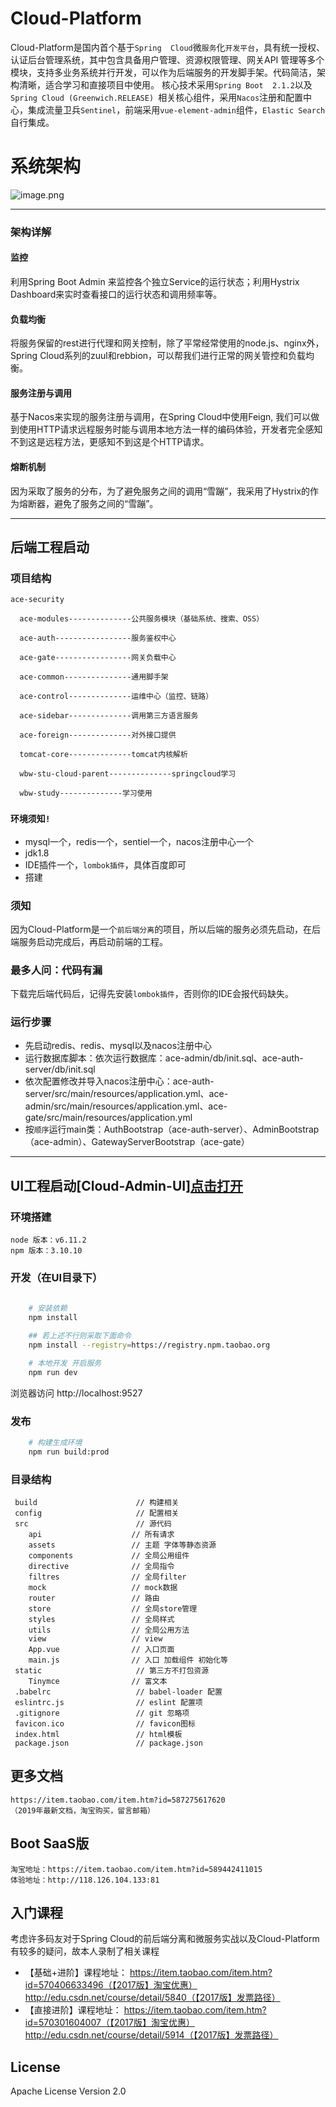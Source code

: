 # Cloud-Platform
Cloud-Platform是国内首个基于`Spring 
Cloud`微`服务`化`开发平台`，具有统一授权、认证后台管理系统，其中包含具备用户管理、资源权限管理、网关API
管理等多个模块，支持多业务系统并行开发，可以作为后端服务的开发脚手架。代码简洁，架构清晰，适合学习和直接项目中使用。
核心技术采用`Spring Boot 
2.1.2`以及`Spring Cloud (Greenwich.RELEASE)
`相关核心组件，采用`Nacos`注册和配置中心，集成流量卫兵`Sentinel`，前端采用`vue-element-admin`组件，`Elastic Search`自行集成。

# 系统架构
![image.png](https://images.gitee.com/uploads/images/2019/0528/205306_9a8b8d83_1899222.png)

---------


### 架构详解
#### 监控
利用Spring Boot Admin 来监控各个独立Service的运行状态；利用Hystrix Dashboard来实时查看接口的运行状态和调用频率等。
#### 负载均衡
将服务保留的rest进行代理和网关控制，除了平常经常使用的node.js、nginx外，Spring Cloud系列的zuul和rebbion，可以帮我们进行正常的网关管控和负载均衡。
#### 服务注册与调用
基于Nacos来实现的服务注册与调用，在Spring Cloud中使用Feign, 我们可以做到使用HTTP请求远程服务时能与调用本地方法一样的编码体验，开发者完全感知不到这是远程方法，更感知不到这是个HTTP请求。
#### 熔断机制
因为采取了服务的分布，为了避免服务之间的调用“雪蹦”，我采用了Hystrix的作为熔断器，避免了服务之间的“雪蹦”。

------
## 后端工程启动

### 项目结构
```
ace-security
    
  ace-modules--------------公共服务模块（基础系统、搜索、OSS）
   
  ace-auth-----------------服务鉴权中心
   
  ace-gate-----------------网关负载中心
   
  ace-common---------------通用脚手架
     
  ace-control--------------运维中心（监控、链路）
  
  ace-sidebar--------------调用第三方语言服务

  ace-foreign--------------对外接口提供

  tomcat-core--------------tomcat内核解析

  wbw-stu-cloud-parent--------------springcloud学习

  wbw-study--------------学习使用
```

### `环境须知!`
- mysql一个，redis一个，sentiel一个，nacos注册中心一个
- jdk1.8
- IDE插件一个，`lombok插件`，具体百度即可
- 搭建

### 须知
因为Cloud-Platform是一个`前后端分离`的项目，所以后端的服务必须先启动，在后端服务启动完成后，再启动前端的工程。

### 最多人问：代码有漏
下载完后端代码后，记得先安装`lombok插件`，否则你的IDE会报代码缺失。

### 运行步骤
- 先启动redis、redis、mysql以及nacos注册中心
- 运行数据库脚本：依次运行数据库：ace-admin/db/init.sql、ace-auth-server/db/init.sql
- 依次配置修改并导入nacos注册中心：ace-auth-server/src/main/resources/application.yml、ace-admin/src/main/resources/application.yml、ace-gate/src/main/resources/application.yml
- 按`顺序`运行main类：AuthBootstrap（ace-auth-server）、AdminBootstrap（ace-admin）、GatewayServerBootstrap（ace-gate）

----

## UI工程启动[Cloud-Admin-UI][点击打开](https://gitee.com/geek_qi/cloud-platform-ui)

### 环境搭建
```
node 版本：v6.11.2
npm 版本：3.10.10
```

### 开发（在UI目录下）

```bash
    
    # 安装依赖
    npm install

    ## 若上述不行则采取下面命令
    npm install --registry=https://registry.npm.taobao.org

    # 本地开发 开启服务
    npm run dev
```

浏览器访问 http://localhost:9527

### 发布
```bash
    # 构建生成环境
    npm run build:prod
```

### 目录结构
```shell
 build                      // 构建相关  
 config                     // 配置相关
 src                        // 源代码
    api                    // 所有请求
    assets                 // 主题 字体等静态资源
    components             // 全局公用组件
    directive              // 全局指令
    filtres                // 全局filter
    mock                   // mock数据
    router                 // 路由
    store                  // 全局store管理
    styles                 // 全局样式
    utils                  // 全局公用方法
    view                   // view
    App.vue                // 入口页面
    main.js                // 入口 加载组件 初始化等
 static                     // 第三方不打包资源
    Tinymce                // 富文本
 .babelrc                   // babel-loader 配置
 eslintrc.js                // eslint 配置项
 .gitignore                 // git 忽略项
 favicon.ico                // favicon图标
 index.html                 // html模板
 package.json               // package.json

```
## 更多文档
```
https://item.taobao.com/item.htm?id=587275617620
（2019年最新文档，淘宝购买，留言邮箱）
```
## Boot SaaS版
```
淘宝地址：https://item.taobao.com/item.htm?id=589442411015
体验地址：http://118.126.104.133:81
```

## 入门课程
考虑许多码友对于Spring Cloud的前后端分离和微服务实战以及Cloud-Platform有较多的疑问，故本人录制了相关课程
- 【基础+进阶】课程地址：
https://item.taobao.com/item.htm?id=570406633496（【2017版】淘宝优惠）
http://edu.csdn.net/course/detail/5840（【2017版】发票路径）
- 【直接进阶】课程地址：
https://item.taobao.com/item.htm?id=570301604007（【2017版】淘宝优惠）
http://edu.csdn.net/course/detail/5914（【2017版】发票路径）


## License

Apache License Version 2.0
